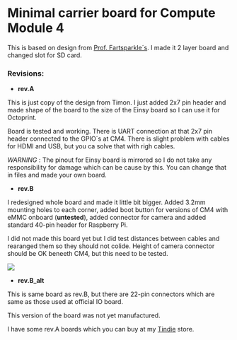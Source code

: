 # Minimal carrier board for Compute Module 4

This is based on design from [Prof. Fartsparkle´s](https://hackaday.io/project/175832-minimal-raspberry-pi-cm-4-carrier). I made it 2 layer board and changed slot for SD card. 

### Revisions:

- **rev.A**

This is just copy of the design from Timon. I just added 2x7 pin header and made shape of the board to the size of the Einsy board so I can use it for Octoprint. 

Board is tested and working. There is UART connection at that 2x7 pin header connected to the GPIO´s at CM4. There is slight problem with cables for HDMI and USB, but you ca solve that with righ cables.  

*WARNING* : The pinout for Einsy board is mirrored so I do not take any responsibility for damage which can be cause by this. You can change that in files and made your own board.

- **rev.B**

I redesigned whole board and made it little bit bigger. Added 3.2mm mounting holes to each corner, added boot button for versions of CM4 with eMMC onboard (**untested**), added connector for camera and added standard 40-pin header for Raspberry Pi.

I did not made this board yet but I did test distances between cables and rearanged them so they should not colide. Height of camera connector should be OK beneeth CM4, but this need to be tested. 

![](https://github.com/dronecz/Minimal_carrier_board_for_CM4/tree/main/images/img_A.JPG)


- **rev.B_alt**

This is same board as rev.B, but there are 22-pin connectors which are same as those used at official IO board. 

This version of the board was not yet manufactured.  

I have some rev.A boards which you can buy at my [Tindie](https://www.tindie.com/products/dronecz/minimal-carrier-board-for-compute-module-4/) store. 
